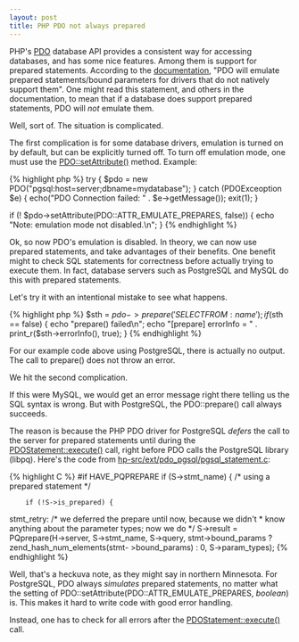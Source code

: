 ```yaml
---
layout: post
title: PHP PDO not always prepared
---
```


PHP's [PDO](http://php.net/manual/en/book.pdo.php) database API provides a consistent way for accessing databases, and has some nice features.  Among them is support for prepared statements.  According to the [documentation](http://php.net/manual/en/pdo.prepare.php), "PDO will emulate prepared statements/bound parameters for drivers that do not natively support them".  One might read this statement, and others in the documentation, to mean that if a database does support prepared statements, PDO will *not* emulate them.

Well, sort of.  The situation is complicated.

The first complication is for some database drivers, emulation is turned on by default, but can be explicitly turned off.  To turn off emulation mode, one must use the [PDO::setAttribute()](http://php.net/manual/en/pdo.setattribute.php) method.  Example:

{% highlight php %}
try {
    $pdo = new PDO("pgsql:host=server;dbname=mydatabase");
} catch (PDOExceoption $e) {
    echo("PDO Connection failed: " . $e->getMessage());
    exit(1);
}

if (! $pdo->setAttribute(PDO::ATTR_EMULATE_PREPARES, false)) {
    echo "Note: emulation mode not disabled.\n";
}
{% endhighlight %}

Ok, so now PDO's emulation is disabled.  In theory, we can now use prepared statements, and take advantages of their benefits.  One benefit might to check SQL statements for correctness before actually trying to execute them.  In fact, database servers such as PostgreSQL and MySQL do this with prepared statements.

Let's try it with an intentional mistake to see what happens.

{% highlight php %}
$sth = $pdo->prepare('SELECT FROM :name');
if ($sth == false) {
    echo "prepare() failed\n";
    echo "[prepare] errorInfo = " . print_r($sth->errorInfo(), true);
}
{% endhighlight %}

For our example code above using PostgreSQL, there is actually no output.  The call to prepare() does not throw an error.

We hit the second complication.

If this were MySQL, we would get an error message right there telling us the SQL syntax is wrong.  But with PostgreSQL, the PDO::prepare() call always succeeds.

The reason is because the PHP PDO driver for PostgreSQL *defers* the call to the server for prepared statements until during the [PDOStatement::execute()](http://php.net/manual/en/pdostatement.execute.php) call, right before PDO calls the PostgreSQL library (libpq).  Here's the code from [hp-src/ext/pdo_pgsql/pgsql_statement.c](https://github.com/php/php-src/blob/PHP-5.3.15/ext/pdo_pgsql/pgsql_statement.c):

{% highlight C %}
#if HAVE_PQPREPARE
    if (S->stmt_name) {
        /* using a prepared statement */

        if (!S->is_prepared) {
stmt_retry:
            /* we deferred the prepare until now, because we didn't
             * know anything about the parameter types; now we do */
            S->result = PQprepare(H->server, S->stmt_name, S->query,
                        stmt->bound_params ? zend_hash_num_elements(stmt-       >bound_params) : 0,
                        S->param_types);
{% endhighlight %}

Well, that's a heckuva note, as they might say in northern Minnesota.  For PostgreSQL, PDO always *simulates* prepared statements, no matter what the setting of PDO::setAttribute(PDO::ATTR_EMULATE_PREPARES, *boolean*) is.  This makes it hard to write code with good error handling.

Instead, one has to check for all errors after the [PDOStatement::execute()](http://php.net/manual/en/pdostatement.execute.php) call.
